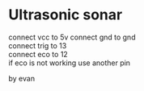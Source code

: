 # Ultrasonic sonar
connect vcc to 5v 
connect gnd to gnd  
connect trig to 13  
connect eco to 12   
if eco is not working use another pin

by evan

